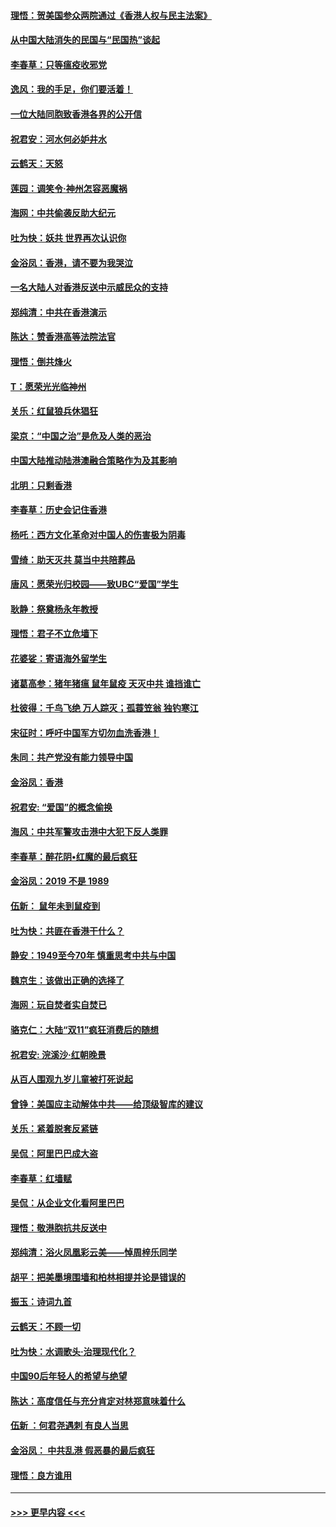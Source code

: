 #### [理悟：贺美国参众两院通过《香港人权与民主法案》](../pages/nsc993/n11678104.md?t=11251255) 
#### [从中国大陆消失的民国与“民国热”谈起](../pages/nsc993/n11678075.md?t=11251255) 
#### [李春草：只等瘟疫收邪党](../pages/nsc993/n11677308.md?t=11251255) 
#### [逸风：我的手足，你们要活着！](../pages/nsc993/n11676352.md?t=11251255) 
#### [一位大陆同胞致香港各界的公开信](../pages/nsc993/n11675761.md?t=11251255) 
#### [祝君安：河水何必妒井水](../pages/nsc993/n11675746.md?t=11251255) 
#### [云鹤天：天怒](../pages/nsc993/n11675718.md?t=11251255) 
#### [莲园：调笑令‧神州怎容恶魔祸](../pages/nsc993/n11675648.md?t=11251255) 
#### [海网：中共偷袭反助大纪元](../pages/nsc993/n11673515.md?t=11251255) 
#### [吐为快：妖共 世界再次认识你](../pages/nsc993/n11673506.md?t=11251255) 
#### [金浴凤：香港，请不要为我哭泣](../pages/nsc993/n11673248.md?t=11251255) 
#### [一名大陆人对香港反送中示威民众的支持](../pages/nsc993/n11672615.md?t=11251255) 
#### [郑纯清：中共在香港演示](../pages/nsc993/n11670539.md?t=11251255) 
#### [陈达：赞香港高等法院法官](../pages/nsc993/n11669542.md?t=11251255) 
#### [理悟：倒共烽火](../pages/nsc993/n11668844.md?t=11251255) 
#### [T：愿荣光光临神州](../pages/nsc993/n11668421.md?t=11251255) 
#### [关乐：红鼠狼兵休猖狂](../pages/nsc993/n11668378.md?t=11251255) 
#### [梁京：“中国之治”是危及人类的恶治](../pages/nsc993/n11668328.md?t=11251255) 
#### [中国大陆推动陆港澳融合策略作为及其影响](../pages/nsc993/n11668157.md?t=11251255) 
#### [北明：只剩香港](../pages/nsc993/n11668002.md?t=11251255) 
#### [李春草：历史会记住香港](../pages/nsc993/n11667927.md?t=11251255) 
#### [杨吒：西方文化革命对中国人的伤害极为阴毒](../pages/nsc993/n11664521.md?t=11251255) 
#### [雪绮：助天灭共 莫当中共陪葬品](../pages/nsc993/n11662650.md?t=11251255) 
#### [唐风：愿荣光归校园——致UBC“爱国”学生](../pages/nsc993/n11662194.md?t=11251255) 
#### [耿静：祭奠杨永年教授](../pages/nsc993/n11662514.md?t=11251255) 
#### [理悟：君子不立危墙下](../pages/nsc993/n11662172.md?t=11251255) 
#### [花婆娑：寄语海外留学生](../pages/nsc993/n11662121.md?t=11251255) 
#### [诸葛高参：猪年猪瘟 鼠年鼠疫 天灭中共 谁挡谁亡](../pages/nsc993/n11661980.md?t=11251255) 
#### [杜彼得：千鸟飞绝 万人踪灭；孤蓑笠翁 独钓寒江](../pages/nsc993/n11661170.md?t=11251255) 
#### [宋征时：呼吁中国军方切勿血洗香港！](../pages/nsc993/n11415318.md?t=11251255) 
#### [朱同：共产党没有能力领导中国](../pages/nsc993/n11660421.md?t=11251255) 
#### [金浴凤：香港](../pages/nsc993/n11660419.md?t=11251255) 
#### [祝君安: “爱国”的概念偷换](../pages/nsc993/n11659706.md?t=11251255) 
#### [海风：中共军警攻击港中大犯下反人类罪](../pages/nsc993/n11659632.md?t=11251255) 
#### [李春草：醉花阴•红魔的最后疯狂](../pages/nsc993/n11659287.md?t=11251255) 
#### [金浴凤：2019 不是 1989](../pages/nsc993/n11657663.md?t=11251255) 
#### [伍新： 鼠年未到鼠疫到](../pages/nsc993/n11655098.md?t=11251255) 
#### [吐为快：共匪在香港干什么？](../pages/nsc993/n11654891.md?t=11251255) 
#### [静安：1949至今70年 慎重思考中共与中国](../pages/nsc993/n11651244.md?t=11251255) 
#### [魏京生：该做出正确的选择了](../pages/nsc993/n11653084.md?t=11251255) 
#### [海网：玩自焚者实自焚已](../pages/nsc993/n11652423.md?t=11251255) 
#### [骆克仁：大陆“双11”疯狂消费后的随想](../pages/nsc993/n11652305.md?t=11251255) 
#### [祝君安: 浣溪沙·红朝晚景](../pages/nsc993/n11652258.md?t=11251255) 
#### [从百人围观九岁儿童被打死说起](../pages/nsc993/n11651030.md?t=11251255) 
#### [曾铮：美国应主动解体中共——给顶级智库的建议](../pages/nsc993/n11649888.md?t=11251255) 
#### [关乐：紧着脱套反紧链](../pages/nsc993/n11649069.md?t=11251255) 
#### [吴侃：阿里巴巴成大盗](../pages/nsc993/n11645523.md?t=11251255) 
#### [李春草：红墙赋](../pages/nsc993/n11646389.md?t=11251255) 
#### [吴侃：从企业文化看阿里巴巴](../pages/nsc993/n11645476.md?t=11251255) 
#### [理悟：敬港胞抗共反送中](../pages/nsc993/n11645466.md?t=11251255) 
#### [郑纯清：浴火凤凰彩云美——悼周梓乐同学](../pages/nsc993/n11645155.md?t=11251255) 
#### [胡平：把美墨境围墙和柏林相提并论是错误的](../pages/nsc993/n11645134.md?t=11251255) 
#### [振玉：诗词九首](../pages/nsc993/n11644081.md?t=11251255) 
#### [云鹤天：不顾一切](../pages/nsc993/n11643508.md?t=11251255) 
#### [吐为快：水调歌头·治理现代化？](../pages/nsc993/n11643485.md?t=11251255) 
#### [中国90后年轻人的希望与绝望](../pages/nsc993/n11642317.md?t=11251255) 
#### [陈达：高度信任与充分肯定对林郑意味着什么](../pages/nsc993/n11641441.md?t=11251255) 
#### [伍新 ：何君尧遇刺 有良人当思](../pages/nsc993/n11641503.md?t=11251255) 
#### [金浴凤： 中共乱港  假恶暴的最后疯狂](../pages/nsc993/n11641495.md?t=11251255) 
#### [理悟：良方谁用](../pages/nsc993/n11641463.md?t=11251255) 

----
#### [ >>> 更早内容 <<< ](../indexes/nsc993-earlier.md)
